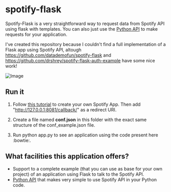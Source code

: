 # spotify-flask

Spotify-Flask is a very straightforward way to request data from Spotify API using flask with templates. You can also just use the [Python API](http://github.com/mari-linhares/spotify-flask/api/) to make requests for your application.

I've created this repository because I couldn't find a full implementation of a Flask app using Spotify API, altough
https://github.com/datademofun/spotify-flask and https://github.com/drshrey/spotify-flask-auth-example have some nice work!

![Image](https://github.com/mari-linhares/spotify-flask/blob/master/imgs/profile.png?raw=true)

## Run it

1. Follow [this tutorial](https://developer.spotify.com/web-api/tutorial/) to create your own Spotify App. Then add "http://127.0.0.1:8081/callback/" as a redirect URI.  

2. Create a file named **conf.json** in this folder with the exact same structure of the conf_example.json file.  

3. Run python app.py to see an application using the code present here :bowtie:.

## What facilities this application offers?

 * Support to a complete example (that you can use as base for your own project) of an application using Flask to talk to the Spotify API.  
 * [Python API](https://github.com/mari-linhares/spotify-flask/tree/master/api) that makes very simple to use Spotify API in your Python code.
